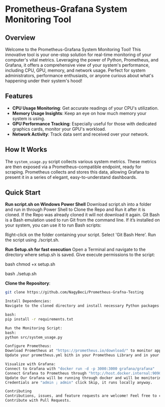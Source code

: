 # Prometheus-Grafana System Monitoring Tool

## Overview
Welcome to the Prometheus-Grafana System Monitoring Tool! This innovative tool is your one-stop solution for real-time monitoring of your computer's vital metrics. Leveraging the power of Python, Prometheus, and Grafana, it offers a comprehensive view of your system's performance, including CPU, GPU, memory, and network usage. Perfect for system administrators, performance enthusiasts, or anyone curious about what's happening under their system's hood!

## Features
- **CPU Usage Monitoring**: Get accurate readings of your CPU's utilization.
- **Memory Usage Insights**: Keep an eye on how much memory your system is using.
- **GPU Performance Tracking**: Especially useful for those with dedicated graphics cards, monitor your GPU's workload.
- **Network Activity**: Track data sent and received over your network.

## How It Works
The `system_usage.py` script collects various system metrics. These metrics are then exposed via a Prometheus-compatible endpoint, ready for scraping. Prometheus collects and stores this data, allowing Grafana to present it in a series of elegant, easy-to-understand dashboards.

## Quick Start
**Run script.sh on Windows Power Shell**
Download script.sh into a folder and run in through Power Shell to Clone the Repo and Run it after it is cloned.
If the Repo was already cloned it will not download it again.
Git Bash is a Bash emulation used to run Git from the command line. If it’s installed on your system, you can use it to run Bash scripts:

Right-click on the folder containing your script.
Select 'Git Bash Here'.
Run the script using ./script.sh.

**Run Setup.sh for fast execution** 
Open a Terminal and navigate to the directory where setup.sh is saved.
Give execute permissions to the script:

bash
chmod +x setup.sh

bash
./setup.sh


**Clone the Repository**:
```   bash
git clone https://github.com/NagyBeci/Prometheus-Grafna-Testing

Install Dependencies:
Navigate to the cloned directory and install necessary Python packages:

bash:
pip install -r requirements.txt

Run the Monitoring Script:
bash:
python src/system_usage.py

Configure Prometheus:
Download Prometheus at "https://prometheus.io/download/" to monitor applications, webpages and more ...
Update your prometheus.yml bith in your Prometheus Library and in your system monitoring config file to scrape data from this tool.

Visualize with Grafana:
Connect to Grafana with "docker run -d -p 3000:3000 grafana/grafana"
Connect Grafana to Prometheus through "http://host.docker.internal:9090". 
Update Our Grafana will be running through docker and will be monitoring a locally ran Python Program "system_usage.py".
Credentials are "admin ; admin" click Skip, it runs locally anyway.

Contributing
Contributions, issues, and feature requests are welcome! Feel free to check issues page.
Contribute with Pull Requests.

```
